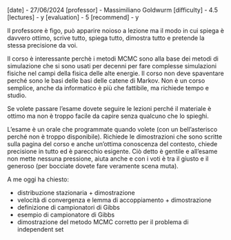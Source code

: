 [date] - 27/06/2024
[professor] - Massimiliano Goldwurm
[difficulty] - 4.5
[lectures] - y
[evaluation] - 5
[recommend] - y

Il professore è figo, può apparire noioso a lezione ma il modo in cui spiega è davvero ottimo, scrive tutto, spiega tutto, dimostra tutto e pretende la stessa precisione da voi.

Il corso è interessante perchè i metodi MCMC sono alla base dei metodi di simulazione che si sono usati per decenni per fare complesse simulazioni fisiche nel campi della fisica delle alte energie. Il corso non deve spaventare perché sono le basi delle basi delle catene di Markov. Non è un corso semplice, anche da informatico è più che fattibile, ma richiede tempo e studio.

Se volete passare l’esame dovete seguire le lezioni perché il materiale è ottimo ma non è troppo facile da capire senza qualcuno che lo spieghi.

L’esame è un orale che programmate quando volete (con un bell’asterisco perché non è troppo disponibile). Richiede le dimostrazioni che sono scritte sulla pagina del corso e anche un’ottima conoscenza del contesto, chiede precisione in tutto ed è parecchio esigente.
Ciò detto è gentile e all’esame non mette nessuna pressione, aiuta anche e con i voti è tra il giusto e il generoso (per bocciate dovete fare veramente scena muta).

A me oggi ha chiesto:
- distribuzione stazionaria + dimostrazione
- velocità di convergenza e lemma di accoppiamento + dimostrazione
- definizione di campionatori di Gibbs
- esempio di campionatore di Gibbs
- dimostrazione del metodo MCMC corretto per il problema di independent set

